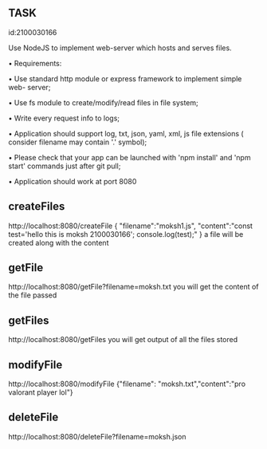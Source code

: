 TASK
------
id:2100030166

Use NodeJS to implement web-server which hosts and serves files.

• Requirements:

• Use standard http module or express framework to implement simple web- server;

• Use fs module to create/modify/read files in file system;

• Write every request info to logs;

• Application should support log, txt, json, yaml, xml, js file extensions ( consider filename may contain '.' symbol);

• Please check that your app can be launched with 'npm install' and 'npm start' commands just after git pull;

• Application should work at port 8080

createFiles
------------------
http://localhost:8080/createFile
{
    "filename":"moksh1.js",
    "content":"const test='hello this is moksh 2100030166'; console.log(test);"
}
a file will be created  along with the content

getFile
----------

http://localhost:8080/getFile?filename=moksh.txt
you will get the content of the file passed

getFiles
----------
http://localhost:8080/getFiles
you will get output of all the files stored 

modifyFile
--------------
http://localhost:8080/modifyFile
{"filename": "moksh.txt","content":"pro valorant player lol"}


deleteFile
------------
http://localhost:8080/deleteFile?filename=moksh.json

